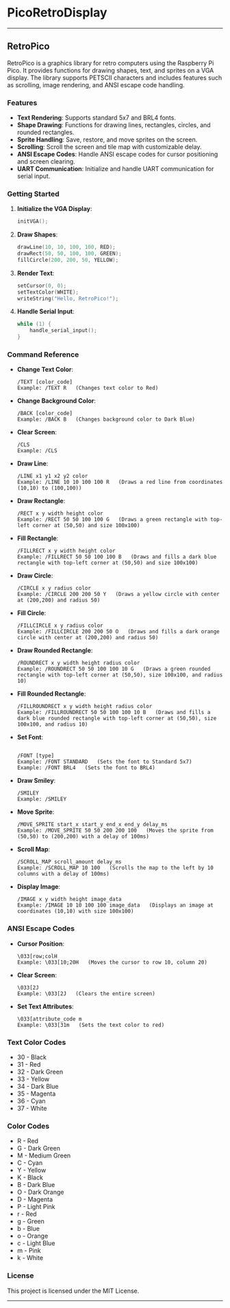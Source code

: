 # PicoRetroDisplay

---

## RetroPico

RetroPico is a graphics library for retro computers using the Raspberry Pi Pico. It provides functions for drawing shapes, text, and sprites on a VGA display. The library supports PETSCII characters and includes features such as scrolling, image rendering, and ANSI escape code handling.

### Features

- **Text Rendering**: Supports standard 5x7 and BRL4 fonts.
- **Shape Drawing**: Functions for drawing lines, rectangles, circles, and rounded rectangles.
- **Sprite Handling**: Save, restore, and move sprites on the screen.
- **Scrolling**: Scroll the screen and tile map with customizable delay.
- **ANSI Escape Codes**: Handle ANSI escape codes for cursor positioning and screen clearing.
- **UART Communication**: Initialize and handle UART communication for serial input.

### Getting Started

1. **Initialize the VGA Display**:

   ```c
   initVGA();
   ```

2. **Draw Shapes**:

   ```c
   drawLine(10, 10, 100, 100, RED);
   drawRect(50, 50, 100, 100, GREEN);
   fillCircle(200, 200, 50, YELLOW);
   ```

3. **Render Text**:

   ```c
   setCursor(0, 0);
   setTextColor(WHITE);
   writeString("Hello, RetroPico!");
   ```

4. **Handle Serial Input**:

   ```c
   while (1) {
       handle_serial_input();
   }
   ```

### Command Reference

- **Change Text Color**:

  ```plaintext
  /TEXT [color_code]
  Example: /TEXT R   (Changes text color to Red)
  ```

- **Change Background Color**:

  ```plaintext
  /BACK [color_code]
  Example: /BACK B   (Changes background color to Dark Blue)
  ```

- **Clear Screen**:

  ```plaintext
  /CLS
  Example: /CLS
  ```

- **Draw Line**:

  ```plaintext
  /LINE x1 y1 x2 y2 color
  Example: /LINE 10 10 100 100 R   (Draws a red line from coordinates (10,10) to (100,100))
  ```

- **Draw Rectangle**:

  ```plaintext
  /RECT x y width height color
  Example: /RECT 50 50 100 100 G   (Draws a green rectangle with top-left corner at (50,50) and size 100x100)
  ```

- **Fill Rectangle**:

  ```plaintext
  /FILLRECT x y width height color
  Example: /FILLRECT 50 50 100 100 B   (Draws and fills a dark blue rectangle with top-left corner at (50,50) and size 100x100)
  ```

- **Draw Circle**:

  ```plaintext
  /CIRCLE x y radius color
  Example: /CIRCLE 200 200 50 Y   (Draws a yellow circle with center at (200,200) and radius 50)
  ```

- **Fill Circle**:

  ```plaintext
  /FILLCIRCLE x y radius color
  Example: /FILLCIRCLE 200 200 50 O   (Draws and fills a dark orange circle with center at (200,200) and radius 50)
  ```

- **Draw Rounded Rectangle**:

  ```plaintext
  /ROUNDRECT x y width height radius color
  Example: /ROUNDRECT 50 50 100 100 10 G   (Draws a green rounded rectangle with top-left corner at (50,50), size 100x100, and radius 10)
  ```

- **Fill Rounded Rectangle**:

  ```plaintext
  /FILLROUNDRECT x y width height radius color
  Example: /FILLROUNDRECT 50 50 100 100 10 B   (Draws and fills a dark blue rounded rectangle with top-left corner at (50,50), size 100x100, and radius 10)
  ```

- **Set Font**:

  ```plaintext

  /FONT [type]
  Example: /FONT STANDARD   (Sets the font to Standard 5x7)
  Example: /FONT BRL4   (Sets the font to BRL4)
  ```

- **Draw Smiley**:

  ```plaintext
  /SMILEY
  Example: /SMILEY
  ```

- **Move Sprite**:

  ```plaintext
  /MOVE_SPRITE start_x start_y end_x end_y delay_ms
  Example: /MOVE_SPRITE 50 50 200 200 100   (Moves the sprite from (50,50) to (200,200) with a delay of 100ms)
  ```

- **Scroll Map**:

  ```plaintext
  /SCROLL_MAP scroll_amount delay_ms
  Example: /SCROLL_MAP 10 100   (Scrolls the map to the left by 10 columns with a delay of 100ms)
  ```

- **Display Image**:

  ```plaintext
  /IMAGE x y width height image_data
  Example: /IMAGE 10 10 100 100 image_data   (Displays an image at coordinates (10,10) with size 100x100)
  ```

### ANSI Escape Codes

- **Cursor Position**:

  ```plaintext
  \033[row;colH
  Example: \033[10;20H   (Moves the cursor to row 10, column 20)
  ```

- **Clear Screen**:

  ```plaintext
  \033[2J
  Example: \033[2J   (Clears the entire screen)
  ```

- **Set Text Attributes**:

  ```plaintext
  \033[attribute_code m
  Example: \033[31m   (Sets the text color to red)
  ```

### Text Color Codes

- 30 - Black
- 31 - Red
- 32 - Dark Green
- 33 - Yellow
- 34 - Dark Blue
- 35 - Magenta
- 36 - Cyan
- 37 - White

### Color Codes

- R - Red
- G - Dark Green
- M - Medium Green
- C - Cyan
- Y - Yellow
- K - Black
- B - Dark Blue
- O - Dark Orange
- D - Magenta
- P - Light Pink
- r - Red
- g - Green
- b - Blue
- o - Orange
- c - Light Blue
- m - Pink
- k - White

### License

This project is licensed under the MIT License.

---

